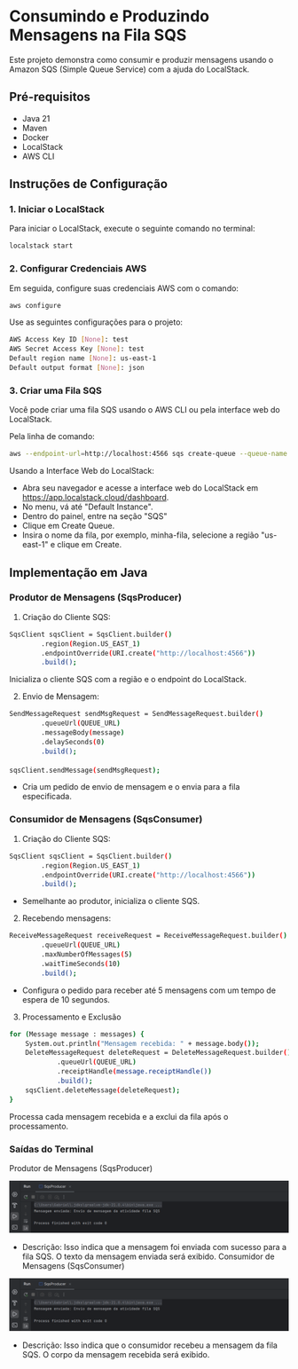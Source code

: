 # Consumindo e Produzindo Mensagens na Fila SQS

Este projeto demonstra como consumir e produzir mensagens usando o Amazon SQS (Simple Queue Service) com a ajuda do LocalStack.

## Pré-requisitos

- Java 21
- Maven
- Docker
- LocalStack 
- AWS CLI

## Instruções de Configuração

### 1. Iniciar o LocalStack

Para iniciar o LocalStack, execute o seguinte comando no terminal:

```bash
localstack start
```

### 2. Configurar Credenciais AWS
Em seguida, configure suas credenciais AWS com o comando:
```bash
aws configure
```
Use as seguintes configurações para o projeto:
```bash
AWS Access Key ID [None]: test
AWS Secret Access Key [None]: test
Default region name [None]: us-east-1
Default output format [None]: json
```

### 3. Criar uma Fila SQS
Você pode criar uma fila SQS usando o AWS CLI ou pela interface web do LocalStack.

Pela linha de comando:
```bash
aws --endpoint-url=http://localhost:4566 sqs create-queue --queue-name minha-fila
```
Usando a Interface Web do LocalStack:
- Abra seu navegador e acesse a interface web do LocalStack em https://app.localstack.cloud/dashboard.
- No menu, vá até "Default Instance".
- Dentro do painel, entre na seção "SQS"
- Clique em Create Queue.
- Insira o nome da fila, por exemplo, minha-fila, selecione a região "us-east-1" e clique em Create.

## Implementação em Java
### Produtor de Mensagens (SqsProducer)
1. Criação do Cliente SQS:
```bash
SqsClient sqsClient = SqsClient.builder()
        .region(Region.US_EAST_1)
        .endpointOverride(URI.create("http://localhost:4566"))
        .build();
```
Inicializa o cliente SQS com a região e o endpoint do LocalStack.

2. Envio de Mensagem:
```bash
SendMessageRequest sendMsgRequest = SendMessageRequest.builder()
        .queueUrl(QUEUE_URL)
        .messageBody(message)
        .delaySeconds(0)
        .build();

sqsClient.sendMessage(sendMsgRequest);
```
- Cria um pedido de envio de mensagem e o envia para a fila especificada.

### Consumidor de Mensagens (SqsConsumer)
1. Criação do Cliente SQS:
```bash
SqsClient sqsClient = SqsClient.builder()
        .region(Region.US_EAST_1)
        .endpointOverride(URI.create("http://localhost:4566"))
        .build();
```
- Semelhante ao produtor, inicializa o cliente SQS.
2. Recebendo mensagens:
```bash
ReceiveMessageRequest receiveRequest = ReceiveMessageRequest.builder()
        .queueUrl(QUEUE_URL)
        .maxNumberOfMessages(5)
        .waitTimeSeconds(10)
        .build();
```
- Configura o pedido para receber até 5 mensagens com um tempo de espera de 10 segundos.
3. Processamento e Exclusão
```bash
for (Message message : messages) {
    System.out.println("Mensagem recebida: " + message.body());
    DeleteMessageRequest deleteRequest = DeleteMessageRequest.builder()
            .queueUrl(QUEUE_URL)
            .receiptHandle(message.receiptHandle())
            .build();
    sqsClient.deleteMessage(deleteRequest);
}
```
Processa cada mensagem recebida e a exclui da fila após o processamento.

### Saídas do Terminal
Produtor de Mensagens (SqsProducer)

![Envio de mensagens pelo SqsProducer](https://github.com/devGabrielPedro/fila-sqs/blob/24dc95827daebb105fb9254f2faa635916e04d66/src/images/sqs-producer.png)
- Descrição: Isso indica que a mensagem foi enviada com sucesso para a fila SQS. O texto da mensagem enviada será exibido.
Consumidor de Mensagens (SqsConsumer)

![Recebimento de mensagens pelo SqsConsumer](https://github.com/devGabrielPedro/fila-sqs/blob/24dc95827daebb105fb9254f2faa635916e04d66/src/images/sqs-consumer.png)
- Descrição: Isso indica que o consumidor recebeu a mensagem da fila SQS. O corpo da mensagem recebida será exibido.
